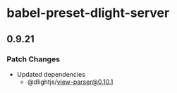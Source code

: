 # babel-preset-dlight-server

## 0.9.21

### Patch Changes

- Updated dependencies
  - @dlightjs/view-parser@0.10.1
